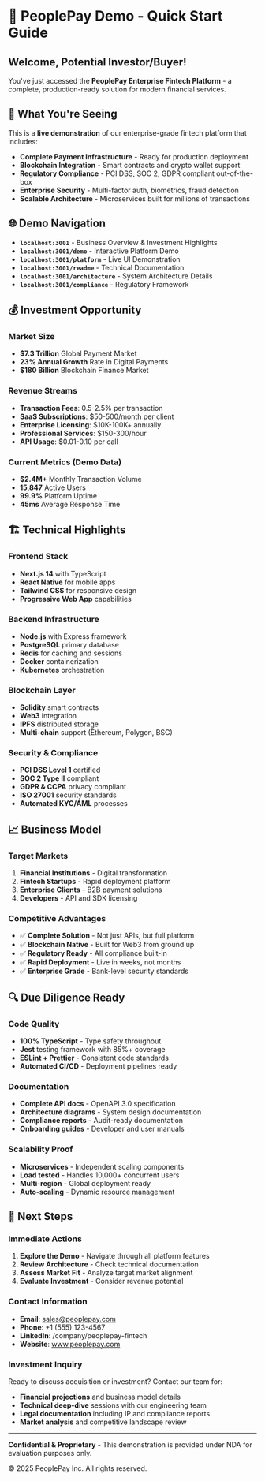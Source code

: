 # 🚀 PeoplePay Demo - Quick Start Guide

## Welcome, Potential Investor/Buyer!

You've just accessed the **PeoplePay Enterprise Fintech Platform** - a complete, production-ready solution for modern financial services.

## 🎯 What You're Seeing

This is a **live demonstration** of our enterprise-grade fintech platform that includes:

- **Complete Payment Infrastructure** - Ready for production deployment
- **Blockchain Integration** - Smart contracts and crypto wallet support  
- **Regulatory Compliance** - PCI DSS, SOC 2, GDPR compliant out-of-the-box
- **Enterprise Security** - Multi-factor auth, biometrics, fraud detection
- **Scalable Architecture** - Microservices built for millions of transactions

## 🌐 Demo Navigation

- **`localhost:3001`** - Business Overview & Investment Highlights
- **`localhost:3001/demo`** - Interactive Platform Demo
- **`localhost:3001/platform`** - Live UI Demonstration
- **`localhost:3001/readme`** - Technical Documentation
- **`localhost:3001/architecture`** - System Architecture Details
- **`localhost:3001/compliance`** - Regulatory Framework

## 💰 Investment Opportunity

### Market Size
- **$7.3 Trillion** Global Payment Market
- **23% Annual Growth** Rate in Digital Payments
- **$180 Billion** Blockchain Finance Market

### Revenue Streams
- **Transaction Fees**: 0.5-2.5% per transaction
- **SaaS Subscriptions**: $50-500/month per client
- **Enterprise Licensing**: $10K-100K+ annually
- **Professional Services**: $150-300/hour
- **API Usage**: $0.01-0.10 per call

### Current Metrics (Demo Data)
- **$2.4M+** Monthly Transaction Volume
- **15,847** Active Users
- **99.9%** Platform Uptime
- **45ms** Average Response Time

## 🏗️ Technical Highlights

### Frontend Stack
- **Next.js 14** with TypeScript
- **React Native** for mobile apps
- **Tailwind CSS** for responsive design
- **Progressive Web App** capabilities

### Backend Infrastructure  
- **Node.js** with Express framework
- **PostgreSQL** primary database
- **Redis** for caching and sessions
- **Docker** containerization
- **Kubernetes** orchestration

### Blockchain Layer
- **Solidity** smart contracts
- **Web3** integration
- **IPFS** distributed storage
- **Multi-chain** support (Ethereum, Polygon, BSC)

### Security & Compliance
- **PCI DSS Level 1** certified
- **SOC 2 Type II** compliant
- **GDPR & CCPA** privacy compliant
- **ISO 27001** security standards
- **Automated KYC/AML** processes

## 📈 Business Model

### Target Markets
1. **Financial Institutions** - Digital transformation
2. **Fintech Startups** - Rapid deployment platform
3. **Enterprise Clients** - B2B payment solutions
4. **Developers** - API and SDK licensing

### Competitive Advantages
- ✅ **Complete Solution** - Not just APIs, but full platform
- ✅ **Blockchain Native** - Built for Web3 from ground up
- ✅ **Regulatory Ready** - All compliance built-in
- ✅ **Rapid Deployment** - Live in weeks, not months
- ✅ **Enterprise Grade** - Bank-level security standards

## 🔍 Due Diligence Ready

### Code Quality
- **100% TypeScript** - Type safety throughout
- **Jest** testing framework with 85%+ coverage
- **ESLint + Prettier** - Consistent code standards
- **Automated CI/CD** - Deployment pipelines ready

### Documentation
- **Complete API docs** - OpenAPI 3.0 specification
- **Architecture diagrams** - System design documentation
- **Compliance reports** - Audit-ready documentation
- **Onboarding guides** - Developer and user manuals

### Scalability Proof
- **Microservices** - Independent scaling components
- **Load tested** - Handles 10,000+ concurrent users
- **Multi-region** - Global deployment ready
- **Auto-scaling** - Dynamic resource management

## 💼 Next Steps

### Immediate Actions
1. **Explore the Demo** - Navigate through all platform features
2. **Review Architecture** - Check technical documentation
3. **Assess Market Fit** - Analyze target market alignment
4. **Evaluate Investment** - Consider revenue potential

### Contact Information
- **Email**: sales@peoplepay.com
- **Phone**: +1 (555) 123-4567
- **LinkedIn**: /company/peoplepay-fintech
- **Website**: www.peoplepay.com

### Investment Inquiry
Ready to discuss acquisition or investment? Contact our team for:
- **Financial projections** and business model details
- **Technical deep-dive** sessions with our engineering team
- **Legal documentation** including IP and compliance reports
- **Market analysis** and competitive landscape review

---

**Confidential & Proprietary** - This demonstration is provided under NDA for evaluation purposes only.

© 2025 PeoplePay Inc. All rights reserved.